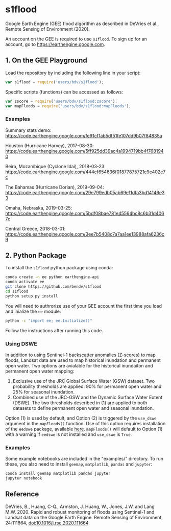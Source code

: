 # s1flood

Google Earth Engine (GEE) flood algorithm as described in DeVries et al., Remote Sensing of Environment (2020).

An account on the GEE is required to use `s1flood`. To sign up for an account, go to https://earthengine.google.com.

## 1. On the GEE Playground

Load the repository by including the following line in your script:

```javascript
var s1flood = require('users/bdv/s1flood');
```

Specific scripts (functions) can be accessed as follows:

```javascript
var zscore = require('users/bdv/s1flood:zscore');
var mapFloods = require('users/bdv/s1flood:mapFloods');
```

### Examples

Summary stats demo: https://code.earthengine.google.com/fe91cf1ab5df51fe107dd9b07f84835a  

Houston (Hurricane Harvey), 2017-08-30: https://code.earthengine.google.com/5ff925dd39ac4a1994719bb4f7681940  

Beira, Mozambique (Cyclone Idai), 2018-03-23: https://code.earthengine.google.com/444cf654636f01877875721c9c402c7c  

The Bahamas (Hurricane Dorian), 2019-09-04: https://code.earthengine.google.com/29e799edb05ab69e11dfa3bd14146e33  

Omaha, Nebraska, 2019-03-25: https://code.earthengine.google.com/5bdf08bae781e45564bc8c6b31d4067e  

Central Greece, 2018-03-01: https://code.earthengine.google.com/3ee7b5408c7a7aa1ee13988afa6236c9  

## 2. Python Package

To install the `s1flood` python package using conda:

```bash
conda create -n ee python earthengine-api
conda activate ee
git clone https://github.com/bendv/s1flood
cd s1flood
python setup.py install
```

You will need to authrorize use of your GEE account the first time you load and inialize the `ee` module:

```bash
python -c "import ee; ee.Initialize()"
```

Follow the instructions after running this code.

### Using DSWE

In addition to using Sentinel-1 backscatter anomalies (Z-scores) to map floods, Landsat data are used to map historical inundation and permanent open water. Two options are avialable for the historical inundaiton and permanent open water mapping:  
1. Exclusive use of the JRC Global Surface Water (GSW) dataset. Two probability thresholds are applied: 90% for permanent open water and 25% for seasonal inundation.  
2. Combined use of the JRC-GSW and the Dynamic Surface Water Extent (DSWE). The two thresholds described in (1) are applied to both datasets to define permanent open water and seasonal inundation.  

Option (1) is used by default, and Option (2) is triggered by the `use_dswe` argument in the `mapFloods()` function. Use of this option requires installation of the `eedswe` package, available [here](https://github.com/bendv/eedswe). `mapFloods()` will default to Option (1) with a warning if `eedswe` is not installed and `use_dswe` is `True`.

### Examples

Some example notebooks are included in the "examples/" directory. To run these, you also need to install `geemap`, `matplotlib`, `pandas` and `jupyter`:

```bash
conda install geemap matplotlib pandas jupyter
jupyter notebook
```

## Reference

DeVries, B., Huang, C-Q., Armston, J. Huang, W., Jones, J.W. and Lang M.W. 2020. Rapid and robust monitoring of floods using Sentinel-1 and Landsat data on the Google Earth Engine. Remote Sensing of Environment, 24:111664,  [doi:10.1016/j.rse.2020.111664](10.https://doi.org/10.1016/j.rse.2020.111664).

